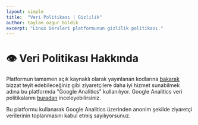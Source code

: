 ```yaml
---
layout: simple
title:  "Veri Politikası | Gizlilik"
author: taylan_ozgur_bildik
excerpt: "Linux Dersleri platformunun gizlilik politikası."
---
```



# 👁 Veri Politikası Hakkında
Platformun tamamen açık kaynaklı olarak yayınlanan kodlarına [bakarak](https://github.com/Linux-Dersleri/linux-dersleri.github.io) bizzat teyit edebileceğiniz gibi ziyaretçilere daha iyi hizmet sunabilmek adına bu platformda "Google Analitics" kullanılıyor. Google Analitics veri politikalarını [buradan](https://support.google.com/analytics/answer/6004245?hl=tr#zippy=%2Cgenel-veri-koruma-y%C3%B6netmeli%C4%9Fi-gdpr-kapsam%C4%B1nda-google-analytics%2Cgoogle-analytics-%C3%A7erezleri-ve-tan%C4%B1mlay%C4%B1c%C4%B1lar%C4%B1) inceleyebilirsiniz.

Bu platformu kullanarak Google Analitics üzerinden anonim şekilde ziyaretçi verilerinin toplanmasını kabul etmiş sayılıyorsunuz.
